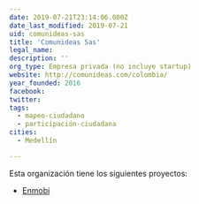 ```yaml
---
date: 2019-07-21T23:14:06.000Z
date_last_modified: 2019-07-21
uid: comunideas-sas
title: 'Comunideas Sas'
legal_name: 
description: ''
org_type: Empresa privada (no incluye startup)
website: http://comunideas.com/colombia/
year_founded: 2016
facebook: 
twitter: 
tags:
  - mapeo-ciudadano
  - participación-ciudadana
cities: 
  - Medellín

---
```


Esta organización tiene los siguientes proyectos:

- [Enmobi](/proyectos/enmobi)
